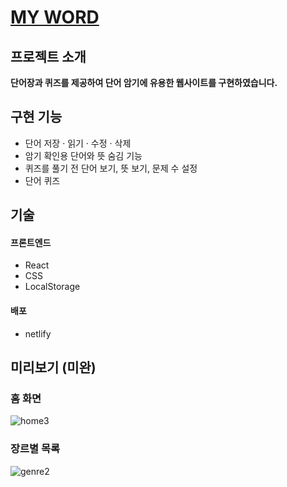 # [MY WORD](배포링크)

## 프로젝트 소개
**단어장과 퀴즈를 제공하여 단어 암기에 유용한 웹사이트를 구현하였습니다.**

## 구현 기능
- 단어 저장 · 읽기 · 수정 · 삭제
- 암기 확인용 단어와 뜻 숨김 기능
- 퀴즈를 풀기 전 단어 보기, 뜻 보기, 문제 수 설정
- 단어 퀴즈


## 기술
#### 프론트엔드
- React  
- CSS  
- LocalStorage  

#### 배포
- netlify  

## 미리보기 (미완)
### 홈 화면  
![home3](https://user-images.githubusercontent.com/96046698/201510967-b31a0d35-d874-45e8-8595-75756c6e0e74.gif)  

### 장르별 목록  
![genre2](https://user-images.githubusercontent.com/96046698/201510332-99acf9f5-fa3f-422b-a315-f8c867c7b201.gif)  





